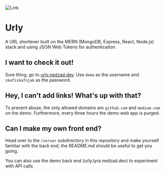 ![Link](https://cdn.nedzad.dev/urly/link.png "A link, of sorts :)")
# Urly
A URL shortener built on the MERN (MongoDB, Express, React, Node.js) stack and using JSON
Web Tokens for authentication.

## I want to check it out!
Sure thing, go to [urly.nedzad.dev](https://urly.nedzad.dev/). Use `demo` as the username and `skafiskafnjak` as the password.

## Hey, I can't add links! What's up with that?
To prevent abuse, the only allowed domains are `github.com` and `medium.com` on the demo. Furthermore, 
every three hours the demo web app is purged.

## Can I make my own front end?
Head over to the `/server` subdirectory in this repository and 
make yourself familiar with the back end, the README.md should be useful to get you going.

You can also use the demo back end (urly.lyra.nedzad.dev) to experiment with API calls.
